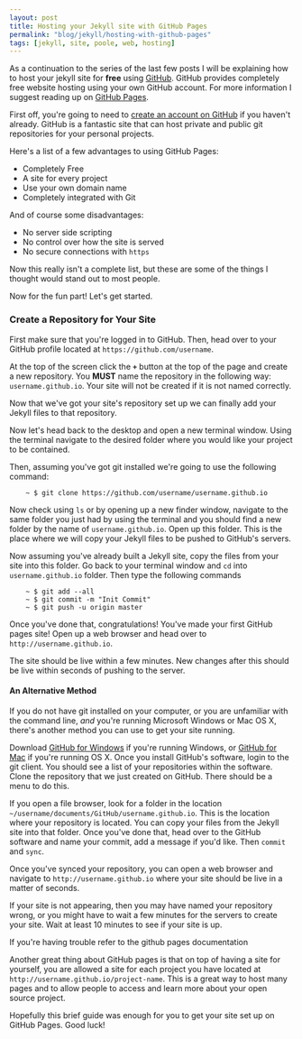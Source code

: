 ```yaml
---
layout: post
title: Hosting your Jekyll site with GitHub Pages
permalink: "blog/jekyll/hosting-with-github-pages"
tags: [jekyll, site, poole, web, hosting]
---
```


As a continuation to the series of the last few posts I will be explaining how to host your jekyll site for **free** using [GitHub](https://github.com). GitHub provides completely free website hosting using your own GitHub account. For more information I suggest reading up on [GitHub Pages](https://pages.github.com/).

First off, you're going to need to [create an account on GitHub](https://github.com/join) if you haven't already. GitHub is a fantastic site that can host private and public git repositories for your personal projects.

Here's a list of a few advantages to using GitHub Pages:

- Completely Free
- A site for every project
- Use your own domain name
- Completely integrated with Git

And of course some disadvantages:

- No server side scripting
- No control over how the site is served
- No secure connections with `https`


Now this really isn't a complete list, but these are some of the things I thought would stand out to most people.

Now for the fun part! Let's get started.

### Create a Repository for Your Site

First make sure that you're logged in to GitHub. Then, head over to your GitHub profile located at `https://github.com/username`. 

At the top of the screen click the **`+`** button at the top of the page and create a new repository. You **MUST** name the repository in the following way: `username.github.io`. Your site will not be created if it is not named correctly.

Now that we've got your site's repository set up we can finally add your Jekyll files to that repository.

Now let's head back to the desktop and open a new terminal window. Using the terminal navigate to the desired folder where you would like your project to be contained.

Then, assuming you've got git installed we're going to use the following command:

        ~ $ git clone https://github.com/username/username.github.io
        
Now check using `ls` or by opening up a new finder window, navigate to the same folder you just had by using the terminal and you should find a new folder by the name of `username.github.io`. Open up this folder. This is the place where we will copy your Jekyll files to be pushed to GitHub's servers.

Now assuming you've already built a Jekyll site, copy the files from your site into this folder. Go back to your terminal window and `cd` into `username.github.io` folder. Then type the following commands

        ~ $ git add --all
        ~ $ git commit -m "Init Commit"
        ~ $ git push -u origin master
        
Once you've done that, congratulations! You've made your first GitHub pages site! Open up a web browser and head over to `http://username.github.io`.

The site should be live within a few minutes. New changes after this should be live within seconds of pushing to the server.

#### An Alternative Method

If you do not have git installed on your computer, or you are unfamiliar with the command line, *and* you're running Microsoft Windows or Mac OS X, there's another method you can use to get your site running. 

Download [GitHub for Windows](https://windows.github.com/) if you're running Windows, or [GitHub for Mac](https://mac.github.com/) if you're running OS X. Once you install GitHub's software, login to the git client. You should see a list of your repositories within the software. Clone the repository that we just created on GitHub. There should be a menu to do this. 

If you open a file browser, look for a folder in the location `~/username/documents/GitHub/username.github.io`. This is the location where your repository is located. You can copy your files from the Jekyll site into that folder. Once you've done that, head over to the GitHub software and name your commit, add a message if you'd like. Then `commit` and `sync`. 

Once you've synced your repository, you can open a web browser and navigate to `http://username.github.io` where your site should be live in a matter of seconds.

If your site is not appearing, then you may have named your repository wrong, or you might have to wait a few minutes for the servers to create your site. Wait at least 10 minutes to see if your site is up.

If you're having trouble refer to the github pages documentation

Another great thing about GitHub pages is that on top of having a site for yourself, you are allowed a site for each project you have located at `http://username.github.io/project-name`. This is a great way to host many pages and to allow people to access and learn more about your open source project.

Hopefully this brief guide was enough for you to get your site set up on GitHub Pages. Good luck!

